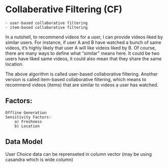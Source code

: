 # Collaberative Filtering (CF)
    - user-based collaborative filtering
    - item-based collaborative filtering
    
In a nutshell, to recommend videos for a user, I can provide videos liked by similar users. 
For instance, if user A and B have watched a bunch of same videos, it’s highly likely that user A will like videos liked by B. 
Of course, there are many ways to define what “similar” means here. 
It could be two users have liked same videos, it could also mean that they share the same location.

The above algorithm is called user-based collaborative filtering. 
Another version is called item-based collaborative filtering, 
which means to recommend videos (items) that are similar to videos a user has watched.

## Factors:
    Offline Generation
    Sensitivity Factors: 
        a) Freshness
        b) Location

## Data Model
User Choice data can be reprenseted in column vector (may be using casandra which is wide column)
